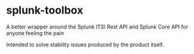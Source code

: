 # splunk-toolbox
A better wrapper around the Splunk ITSI Rest API and Splunk Core API for anyone feeling the pain


Intended to solve stability issues produced by the product itself.
